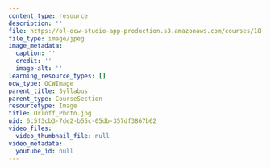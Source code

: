 ```yaml
---
content_type: resource
description: ''
file: https://ol-ocw-studio-app-production.s3.amazonaws.com/courses/18-03sc-differential-equations-fall-2011/6c5f3cb37de2b55c05db357df3867b62_Orloff_Photo.jpg
file_type: image/jpeg
image_metadata:
  caption: ''
  credit: ''
  image-alt: ''
learning_resource_types: []
ocw_type: OCWImage
parent_title: Syllabus
parent_type: CourseSection
resourcetype: Image
title: Orloff_Photo.jpg
uid: 6c5f3cb3-7de2-b55c-05db-357df3867b62
video_files:
  video_thumbnail_file: null
video_metadata:
  youtube_id: null
---
```

